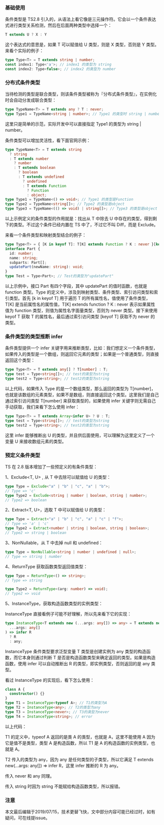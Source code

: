 ### 基础使用

条件类型是 TS2.8 引入的，从语法上看它像是三元操作符。它会以一个条件表达式进行类型关系检测，然后在后面两种类型中选择一个：

``` typescript
T extends U ? X : Y
```

这个表达式的意思是，如果 T 可以赋值给 U 类型，则是 X 类型，否则是 Y 类型。来看个实际的例子：

``` typescript
type Type<T> = T extends string | number;
const index1: Type<'a'>; // index1 的类型为 string
const index2: Type<false>; // index2 的类型为 number
```

### 分布式条件类型

当待检测的类型是联合类型，则该条件类型被称为『分布式条件类型』，在实例化时会自动分发成联合类型：

``` typescript
type TypeName<T> = T extends any ? T : never;
type Type1 = TypeName<string | number>; // Type1 的类型时 string | number
```

这里只是简单的示范，实际开发中可以直接指定 Type1 的类型为 string | number。

条件类型可以增加灵活性，看下面官网示例：

``` typescript
type TypeName<T> = T extends string
  ? string
  : T extends number
    ? number
    : T extends boolean
      ? boolean
      : T extends undefined
        ? undefined
        : T extends Function
          ? Function
          : object;
type Type1 = TypeName<() => void>; // Type1 的类型是Function
type Type2 = TypeName<string[]>; // Type2 的类型是object
type Type3 = TypeName<(() => void) | string[]>; // Type3 的类型是object | Function
```

以上示例定义的条件类型的作用就是：找出从 T 中除去 U 中存在的类型，得到剩下的类型。不过这个条件已经内置在 TS 中了，不过它不叫 Diff，而是 Exclude。

来看一个条件类型和映射类型结合的例子：

```typescript
type Type<T> = { [K in keyof T]: T[K] extends Function ? K : never }[keyof T];
interface Part {
  id: number;
  name: string;
  subparts: Part[];
  updatePart(newName: string): void;
}
type Test = Type<Part>; // Test的类型为"updatePart"
```

以上示例中，接口 Part 有四个字段，其中 updatePart 的值时函数，也就是 function 类型。Type 的定义中，涉及到映射类型、条件类型、索引访问类型和索引类型。首先 [k in keyof T] 用于遍历 T 的所有属性名，值使用了条件类型，T[K] 是当前属性名的属性值，T[K] extends function ? K : never 表示如果属性值为 function 类型，则值为属性名字面量类型，否则为 never 类型。接下来使用 keyof T 获取 T 的属性名，最后通过索引访问类型 [keyof T] 获取不为 never 的类型。

### 条件类型的类型推断 infer

条件类型提供一个 infer 关键字用来推断类型，比如：我们想定义一个条件类型，如果传入的类型是一个数组，则返回它元素的类型；如果是一个普通类型，则直接返回这个类型：

``` typescript
type Type<T> = T extends any[] ? T[number] : T;
type test = Type<string[]>; // test的类型为string
type test2 = Type<string>; // test2的类型为string
```

以上代码，如果传入 Type 的是一个数组类型，那么返回的类型为 T[number]，也就是该数组的元素类型，如果不是数组，则直接返回这个类型。这里我们是自己通过索引访问类型 T[number] 来获取类型的，如果使用 infer 关键字则无需自己手动获取，我们来看下怎么使用 infer：

``` typescript
type Type<T> = T extends Array<infer U> ? U : T;
type test = Type<string[]>; // test的类型为string
type test2 = Type<string>; // test2的类型为string
```

这里 infer 能够推断出 U 的类型，并且供后面使用，可以理解为这里定义了一个变量 U 来接收数组元素的类型。

### 预定义条件类型

TS 在 2.8 版本增加了一些预定义的有条件类型：

1、Exclude<T, U> , 从 T 中去除可以赋值给 U 的类型：

``` typescript
type Type = Exclude<"a" | "b" | "c", "a" | "b">;
// Type => 'c'
type Type2 = Exclude<string | number | boolean, string | number>;
// Type2 => boolean
```

2、Extract<T, U>，选取 T 中可以赋值给 U 的类型：

``` typescript
type Type = Extract<"a" | "b" | "c", "a" | "c" | "f">;
// Type => 'a' | 'c'
type Type2 = Extract<number | string | boolean, string | boolean>;
// Type2 => string | boolean
```

3、NonNullable，从 T 中去掉 null 和 undefined：

``` typescript
type Type = NonNullable<string | number | undefined | null>;
// Type => string | number
```

4、ReturnType 获取函数类型返回值类型：

``` typescript
type Type = ReturnType<() => string>;
// Type => string

type Type2 = ReturnType<(arg: number) => void);
// Type2 => void
```

5、InstanceType，获取构造函数类型的实例类型：

InstanceType 直接看例子可能不好理解，所以先来看下它的实现：

``` typescript
type InstanceType<T extends new (...args: any[]) => any> = T extends new (
  ...args: any[]
) => infer R
  ? R
  : any;
```

InstanceType 条件类型要求泛型变量 T 类型是创建实例为 any 类型的构造函数，而它本身则通过判断 T 是否是构造函数类型来确定返回的类型。如果是构造函数，使用 infer 可以自动推断出 R 的类型，即实例类型，否则返回的是 any 类型。

看过 InstanceType 的实现后，看下怎么使用：

``` typescript
class A {
  constructor() {}
}
type T1 = InstanceType<typeof A>; // T1的类型为A
type T2 = InstanceType<any>; // T2的类型为any
type T3 = InstanceType<never>; // T3的类型为never
type T4 = InstanceType<string>; // error
```

以上代码：

T1 的定义中，typeof A 返回的是类 A 的类型，也就是 A，这里不能使用 A 因为它是值不是类型，类型 A 是构造函数，所以 T1 是 A 的构造函数的实例类型，也就是 A。

T2 传入的类型为 any，因为 any 是任何类型的子类型，所以它满足 T extends new(...args: any[]) => infer R，这里 infer 推断的 R 为 any。

传入 never 和 any 同理。

传入 string 时因为 string 不能赋给构造函数类型，所以报错。

### 注意

本文最后编辑于2019/07/15，技术更替飞快，文中部分内容可能已经过时，如有疑问，可在线提issue。
